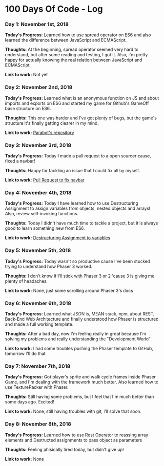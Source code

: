 # 100 Days Of Code - Log

### Day 1: November 1st, 2018

**Today's Progress**: Learned how to use spread operator on ES6 and also learned the difference between JavaScript and ECMAScript.

**Thoughts:** At the beginning, spread operator seemed very hard to understand, but after some reading and testing, I got it. Also, I'm pretty happy for actually knowing the real relation between JavaScript and ECMAScript

**Link to work:** Not yet


### Day 2: November 2nd, 2018

**Today's Progress:** Learned what is an anonymous function on JS and about imports and exports on ES6 and started my game for Github's GameOff base structure on ES6.

**Thoughts:** This one was harder and I've got plenty of bugs, but the game's structure it's finally getting clearer in my mind.

**Link to work:** [Parabot's repository](https://github.com/mbernardes19/parabot)


### Day 3: November 3rd, 2018

**Today's Progress:** Today I made a pull request to a open sourcer cause, fixed a navbar!

**Thoughts:** Happy for tackling an issue that I could fix all by myself.

**Link to work:** [Pull Request to fix navbar](https://github.com/fossasia/publiccode.asia/pull/162)


### Day 4: November 4th, 2018

**Today's Progress:** Today I have learned how to use Destructuring Assignment to assign variables from objects, nested objects and arrays! Also, review self-invoking functions.

**Thoughts:** Today I didn't have much time to tackle a project, but it is always good to learn something new from ES6.

**Link to work:** [Destructuring Assignment to variables](https://learn.freecodecamp.org/javascript-algorithms-and-data-structures/es6/use-destructuring-assignment-to-assign-variables-from-arrays)


### Day 5: November 5th, 2018

**Today's Progress:** Today wasn't so productive cause I've been stucked trying to understand how Phaser 3 worked.

**Thoughts:** I don't know if I'll stick with Phaser 3 or 2 'cause 3 is giving me plenty of headaches.

**Link to work:** None, just some scrolling around Phaser 3's docs


### Day 6: November 6th, 2018

**Today's Progress:** Learned what JSON is, MEAN stack, npm, about REST, Back-End Web Architecture and finally understood how Phaser is structured and made a full working template.

**Thoughts:** After a bad day, now I'm feeling really in great because I'm solving my problems and really understanding the "Development World"

**Link to work:** I had some troubles pushing the Phaser template to GitHub, tomorrow I'll do that


### Day 7: November 7th, 2018

**Today's Progress:** Got player's sprite and walk cycle frames inside Phaser Game, and I'm dealing with the framework much better. Also learned how to use TexturePacker with Phaser.

**Thoughts:** Still having some problems, but I feel that I'm much better than some days ago. Excited!

**Link to work:** None, still having troubles with git, I'll solve that soon.


### Day 8: November 8th, 2018

**Today's Progress:** Learned how to use Rest Operator to reassing array elements and Destructed assignments to pass object as parameters

**Thoughts:** Feeling phisically tired today, but didn't give up!

**Link to work:** None
